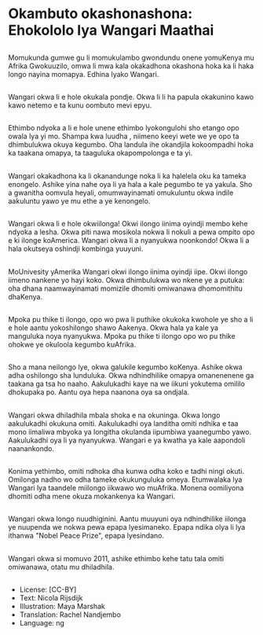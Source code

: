 # Okambuto okashonashona: Ehokololo lya Wangari Maathai

##
Momukunda gumwe gu li momukulambo gwondundu onene yomuKenya mu Afrika Gwokuuzilo, omwa li mwa kala okakadhona okashona hoka ka li haka longo nayina momapya. Edhina lyako Wangari.

##
Wangari okwa li e hole okukala pondje. Okwa li li ha papula okakunino kawo kawo netemo e ta kunu oombuto mevi epyu.

##
Ethimbo ndyoka a li e hole unene ethimbo lyokongulohi sho etango opo owala lya yi mo. Shampa kwa luudha , niimeno keeyi wete we ye opo ta dhimbulukwa okuya kegumbo. Oha landula ihe okandjila kokoompadhi hoka ka taakana omapya, ta taaguluka okapompolonga e ta yi.

##
Wangari okakadhona ka li okanandunge noka li ka halelela oku ka tameka enongelo. Ashike yina nahe oya li ya hala a kale pegumbo te ya yakula. Sho a gwanitha oomvula heyali, omumwayinamati omukuluntu okwa indile aakuluntu yawo ye mu ethe a ye kenongelo.

##
Wangari okwa li e hole okwiilonga! Okwi ilongo iinima oyindji membo kehe ndyoka a lesha. Okwa piti nawa mosikola nokwa li nokuli a pewa ompito opo e ki ilonge koAmerica. Wangari okwa li a nyanyukwa noonkondo! Okwa li a hala okutseya oshindji kombinga yuuyuni.

##
MoUnivesity yAmerika Wangari okwi ilongo iinima oyindji iipe. Okwi ilongo iimeno nankene yo hayi koko. Okwa dhimbulukwa wo nkene ye a putuka: oha dhana naamwayinamati momizile dhomiti omiwanawa dhomomithitu dhaKenya.

##
Mpoka pu thike ti ilongo, opo wo pwa li puthike okukoka kwohole ye sho a li e hole aantu yokoshilongo shawo Aakenya. Okwa hala ya kale ya manguluka noya nyanyukwa. Mpoka pu thike ti ilongo opo wo pu thike ohokwe ye okuloola kegumbo kuAfrika.

##
Sho a mana neilongo lye, okwa galukile kegumbo koKenya. Ashike okwa adha oshilongo sha lunduluka. Okwa ndhindhilike omapya omanenenene ga taakana ga tsa ho naaho. Aakulukadhi kaye na we iikuni yokutema omililo dhokupaka po. Aantu oya hepa naanona oya sa ondjala.

##
Wangari okwa dhiladhila mbala shoka e na okuninga. Okwa longo aakulukadhi okukuna omiti. Aakulukadhi oya landitha omiti ndhika e taa mono iimaliwa mbyoka ya longitha okulanda iipumbiwa yaanegumbo yawo. Aakulukadhi oya li ya nyanyukwa. Wangari e ya kwatha ya kale aapondoli naanankondo.

##
Konima yethimbo, omiti ndhoka dha kunwa odha koko e tadhi ningi okuti. Omilonga nadho wo odha tameke okukunguluka omeya. Etumwalaka lya Wangari lya taandele miilongo iikwawo wo muAfrika. Monena oomiliyona dhomiti odha mene okuza mokankenya ka Wangari.

##
Wangari okwa longo nuudhiginini. Aantu muuyuni oya ndhindhilike iilonga ye nuupenda we nokwa pewa epapa lyesimaneko. Epapa ndika olya li lya ithanwa "Nobel Peace Prize", epapa lyesindano.

##
Wangari okwa si momuvo 2011, ashike ethimbo kehe tatu tala omiti omiwanawa, otatu mu dhiladhila.

##
* License: [CC-BY]
* Text: Nicola Rijsdijk
* Illustration: Maya Marshak
* Translation: Rachel Nandjembo
* Language: ng
